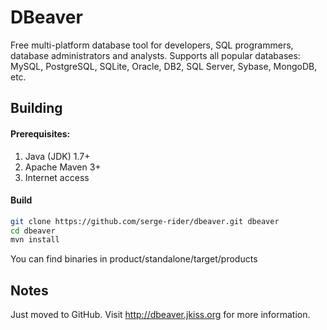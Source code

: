 # DBeaver
Free multi-platform database tool for developers, SQL programmers, database administrators and analysts. 
Supports all popular databases: MySQL, PostgreSQL, SQLite, Oracle, DB2, SQL Server, Sybase, MongoDB, etc.

## Building

#### Prerequisites:
 1. Java (JDK) 1.7+
 2. Apache Maven 3+
 3. Internet access

#### Build
```sh
git clone https://github.com/serge-rider/dbeaver.git dbeaver
cd dbeaver
mvn install
```
You can find binaries in product/standalone/target/products

## Notes

Just moved to GitHub.
Visit http://dbeaver.jkiss.org for more information.
